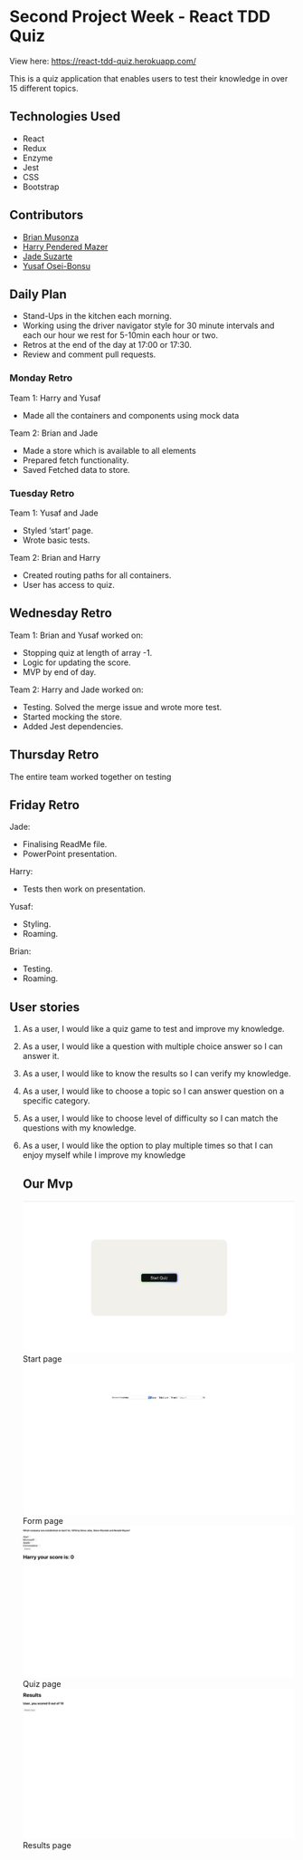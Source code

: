 # Second Project Week - React TDD Quiz

View here: https://react-tdd-quiz.herokuapp.com/ 

This is a quiz application that enables users to test their knowledge in over 15 different topics.

## Technologies Used
- React 
- Redux 
- Enzyme
- Jest
- CSS
- Bootstrap

## Contributors 

- [Brian Musonza](https://github.com/chipembere)
- [Harry Pendered Mazer](https://github.com/harry-pm)
- [Jade Suzarte](https://github.com/jadesuzarte)
- [Yusaf Osei-Bonsu](https://github.com/YusafOsei-Bonsu)

## Daily Plan

- Stand-Ups in the kitchen each morning.
- Working using the driver navigator style for 30 minute intervals and each our hour we rest for 5-10min each hour or two.
- Retros at the end of the day at 17:00 or 17:30.
- Review and comment pull requests.

### Monday Retro

Team 1: Harry and Yusaf
- Made all the containers and components using mock data
	
Team 2: Brian and Jade 
- Made a store which is available to all elements
- Prepared fetch functionality.
- Saved Fetched data to store.

### Tuesday Retro

Team 1: Yusaf and Jade  
- Styled ‘start’ page.
- Wrote basic tests. 
	
Team 2: Brian and Harry
- Created routing paths for all containers.
- User has access to quiz.

## Wednesday Retro

Team 1: Brian and Yusaf worked on:
- Stopping quiz at length of array -1.
- Logic for updating the score.
- MVP by end of day.

Team 2: Harry and Jade worked on:
- Testing. Solved the merge issue and wrote more test.
- Started mocking the store.
- Added Jest dependencies.

## Thursday Retro 
The entire team worked together on testing

## Friday Retro 
Jade: 
- Finalising ReadMe file.
- PowerPoint presentation.

Harry:
- Tests then work on presentation.

Yusaf:
- Styling.
- Roaming.

Brian:
- Testing.
- Roaming.

## User stories

1. As a user, I would like a quiz game to test and improve my knowledge.

2. As a user, I would like a question with multiple choice answer so I can answer it.

3. As a user, I would like to know the results so I can verify my knowledge.

4. As a user, I would like to choose a topic so I can answer question on a specific category.

5. As a user, I would like to choose level of difficulty so I can match the questions with my knowledge.

6. As a user, I would like the option to play multiple times so that I can enjoy myself while I improve my knowledge

	## Our Mvp
	![GitHub Logo](./public/start_page.png)
Start page 
	![GitHub Logo](./public/form_img.png)
	Form page
	![GitHub Logo](./public/quiz_img.png)
	Quiz page
	![GitHub Logo](./public/result_img.png)
	Results page
